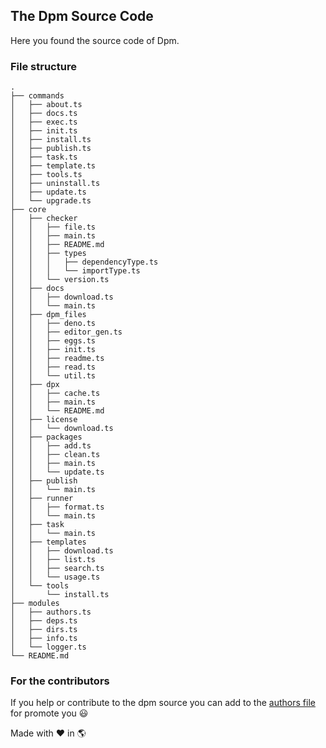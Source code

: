 ## The Dpm Source Code

Here you found the source code of Dpm.

### File structure

```
.
├── commands
│   ├── about.ts
│   ├── docs.ts
│   ├── exec.ts
│   ├── init.ts
│   ├── install.ts
│   ├── publish.ts
│   ├── task.ts
│   ├── template.ts
│   ├── tools.ts
│   ├── uninstall.ts
│   ├── update.ts
│   └── upgrade.ts
├── core
│   ├── checker
│   │   ├── file.ts
│   │   ├── main.ts
│   │   ├── README.md
│   │   ├── types
│   │   │   ├── dependencyType.ts
│   │   │   └── importType.ts
│   │   └── version.ts
│   ├── docs
│   │   ├── download.ts
│   │   └── main.ts
│   ├── dpm_files
│   │   ├── deno.ts
│   │   ├── editor_gen.ts
│   │   ├── eggs.ts
│   │   ├── init.ts
│   │   ├── readme.ts
│   │   ├── read.ts
│   │   └── util.ts
│   ├── dpx
│   │   ├── cache.ts
│   │   ├── main.ts
│   │   └── README.md
│   ├── license
│   │   └── download.ts
│   ├── packages
│   │   ├── add.ts
│   │   ├── clean.ts
│   │   ├── main.ts
│   │   └── update.ts
│   ├── publish
│   │   └── main.ts
│   ├── runner
│   │   ├── format.ts
│   │   └── main.ts
│   ├── task
│   │   └── main.ts
│   ├── templates
│   │   ├── download.ts
│   │   ├── list.ts
│   │   ├── search.ts
│   │   └── usage.ts
│   └── tools
│       └── install.ts
├── modules
│   ├── authors.ts
│   ├── deps.ts
│   ├── dirs.ts
│   ├── info.ts
│   └── logger.ts
└── README.md
```

### For the contributors

If you help or contribute to the dpm source you can add to the
[authors file](./modules/authors.ts) for promote you :smiley:

Made with :heart: in :earth_americas:
